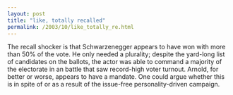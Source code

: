 ```yaml
---
layout: post
title: "like, totally recalled"
permalink: /2003/10/like_totally_re.html
---
```


<p>The recall shocker is that Schwarzenegger appears to have won with more than 50% of the vote.  He only needed a plurality; despite the yard-long list of candidates on the ballots, the actor was able to command a majority of the electorate in an battle that saw record-high voter turnout.  Arnold, for better or worse, appears to have a mandate.  One could argue whether this is in spite of or as a result of the issue-free personality-driven campaign.</p>


